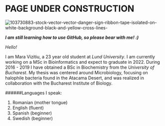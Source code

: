 # PAGE UNDER CONSTRUCTION
![103730883-stock-vector-vector-danger-sign-ribbon-tape-isolated-on-white-background-black-and-yellow-cross-lines-](https://user-images.githubusercontent.com/70641301/92009707-32dd9780-ed49-11ea-8376-ef239b57e8fb.jpg)

**_I am still learning how to use GitHub, so please bear with me! :)_**

_Hello!_

I am Mara Vizitiu, a 23 year old student at _Lund University_. I am currently working on a MSc in Bioinformatics and expect to graduate in 2022.
During 2016 - 2019 I have obtained a BSc in Biochemistry from the _University of Bucharest_. My thesis was centered around Microbiology, focusing on halophile bacteria found in the Atacama Desert, and was realized in collaboration with the Bucharest Institute of Biology.

######Languages I speak:
1. Romanian (mother tongue)
2. English (fluent)
3. Spanish (beginner)
4. Swedish (beginner)
